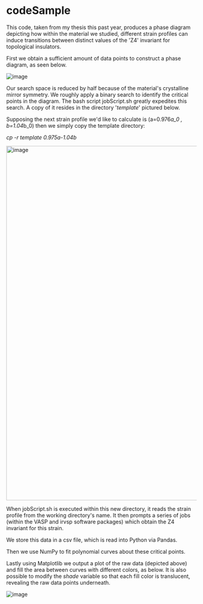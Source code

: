 # codeSample
This code, taken from my thesis this past year, produces a phase diagram depicting how within the material we studied, different 
strain profiles can induce transitions between distinct values of the 'Z4' invariant for topological insulators.

First we obtain a sufficient amount of data points to construct a phase diagram, as seen below. 


![image](https://github.com/iAmTheWalrusOperator/codeSample/assets/123112044/525004a2-f91d-487a-85ab-72f046440fcd)



Our search space is reduced by half because of the material's crystalline mirror symmetry.
We roughly apply a binary search to identify the critical points in the diagram. 
The bash script jobScript.sh greatly expedites this search. A copy of it resides in the directory '_template_' pictured below.

Supposing the next strain profile we'd like to calculate is (a=0.976*a_0 , b=1.04*b_0) then we simply copy the template directory:

_cp -r template 0.975a-1.04b_

<img width="937" alt="image" src="https://github.com/iAmTheWalrusOperator/codeSample/assets/123112044/61a8664b-4d76-4a26-b327-3daf26afcc08">

When jobScript.sh is executed within this new directory, it reads the strain profile from the working directory's name.
It then prompts a series of jobs (within the VASP and irvsp software packages) which obtain the Z4 invariant for this strain.

We store this data in a csv file, which is read into Python via Pandas.

Then we use NumPy to fit polynomial curves about these critical points.

Lastly using Matplotlib we output a plot of the raw data (depicted above) and fill the area between curves with different colors, as below.
It is also possible to modify the _shade_ variable so that each fill color is translucent, revealing the raw data points underneath. 

![image](https://github.com/iAmTheWalrusOperator/codeSample/assets/123112044/9f69e32b-4dda-40aa-b757-132aba9fbd3c)

